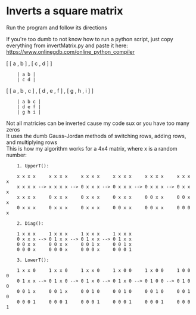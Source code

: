 # Inverts a square matrix

Run the program and follow its directions<br/>

If you're too dumb to not know how to run a python script, just copy everything from invertMatrix.py and paste it here: https://www.onlinegdb.com/online_python_compiler

[ [ a , b ] , [ c , d ] ]

        | a b |
        | c d |

[ [ a , b , c ] , [ d , e , f ] , [ g , h , i ] ]

        | a b c |
        | d e f |
        | g h i |


Not all matricies can be inverted cause my code sux or you have too many zeros<br/>
It uses the dumb Gauss-Jordan methods of switching rows, adding rows, and multiplying rows<br/>
This is how my algorithm works for a 4x4 matrix, where x is a random number:

        
        1. UpperT():
        
        x x x x     x x x x     x x x x     x x x x     x x x x     x x x x
        x x x x --> x x x x --> 0 x x x --> 0 x x x --> 0 x x x --> 0 x x x
        x x x x     0 x x x     0 x x x     0 x x x     0 0 x x     0 0 x x 
        0 x x x     0 x x x     0 x x x     0 0 x x     0 0 x x     0 0 0 x
        
        2. Diag():
        
        1 x x x     1 x x x     1 x x x     1 x x x 
        0 x x x --> 0 1 x x --> 0 1 x x --> 0 1 x x
        0 0 x x     0 0 x x     0 0 1 x     0 0 1 x
        0 0 0 x     0 0 0 x     0 0 0 x     0 0 0 1
        
        3. LowerT():
        
        1 x x 0     1 x x 0     1 x x 0     1 x 0 0     1 x 0 0     1 0 0 0
        0 1 x x --> 0 1 x 0 --> 0 1 x 0 --> 0 1 x 0 --> 0 1 0 0 --> 0 1 0 0
        0 0 1 x     0 0 1 x     0 0 1 0     0 0 1 0     0 0 1 0     0 0 1 0 
        0 0 0 1     0 0 0 1     0 0 0 1     0 0 0 1     0 0 0 1     0 0 0 1
        
       
